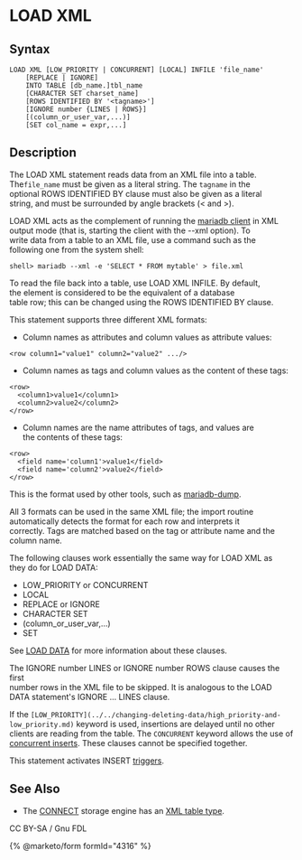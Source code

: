 # LOAD XML

## Syntax

```
LOAD XML [LOW_PRIORITY | CONCURRENT] [LOCAL] INFILE 'file_name'
    [REPLACE | IGNORE]
    INTO TABLE [db_name.]tbl_name
    [CHARACTER SET charset_name]
    [ROWS IDENTIFIED BY '<tagname>']
    [IGNORE number {LINES | ROWS}]
    [(column_or_user_var,...)]
    [SET col_name = expr,...]
```

## Description

The LOAD XML statement reads data from an XML file into a table. The`file_name` must be given as a literal string. The `tagname` in the\
optional ROWS IDENTIFIED BY clause must also be given as a literal\
string, and must be surrounded by angle brackets (< and >).

LOAD XML acts as the complement of running the [mariadb client](../../../../../clients-and-utilities/mariadb-client/mariadb-command-line-client.md) in XML\
output mode (that is, starting the client with the --xml option). To\
write data from a table to an XML file, use a command such as the\
following one from the system shell:

```
shell> mariadb --xml -e 'SELECT * FROM mytable' > file.xml
```

To read the file back into a table, use LOAD XML INFILE. By default,\
the element is considered to be the equivalent of a database\
table row; this can be changed using the ROWS IDENTIFIED BY clause.

This statement supports three different XML formats:

* Column names as attributes and column values as attribute values:

```
<row column1="value1" column2="value2" .../>
```

* Column names as tags and column values as the content of these tags:

```
<row>
  <column1>value1</column1>
  <column2>value2</column2>
</row>
```

* Column names are the name attributes of tags, and values are\
  the contents of these tags:

```
<row>
  <field name='column1'>value1</field>
  <field name='column2'>value2</field>
</row>
```

This is the format used by other tools, such as [mariadb-dump](../../../../../clients-and-utilities/backup-restore-and-import-clients/mariadb-dump.md).

All 3 formats can be used in the same XML file; the import routine\
automatically detects the format for each row and interprets it\
correctly. Tags are matched based on the tag or attribute name and the\
column name.

The following clauses work essentially the same way for LOAD XML as\
they do for LOAD DATA:

* LOW\_PRIORITY or CONCURRENT
* LOCAL
* REPLACE or IGNORE
* CHARACTER SET
* (column\_or\_user\_var,...)
* SET

See [LOAD DATA](load-data-infile.md) for more information about these clauses.

The IGNORE number LINES or IGNORE number ROWS clause causes the first\
number rows in the XML file to be skipped. It is analogous to the LOAD\
DATA statement's IGNORE ... LINES clause.

If the `[LOW_PRIORITY](../../changing-deleting-data/high_priority-and-low_priority.md)` keyword is used, insertions are delayed until no other clients are reading from the table. The `CONCURRENT` keyword allows the use of [concurrent inserts](../concurrent-inserts.md). These clauses cannot be specified together.

This statement activates INSERT [triggers](../../../../../server-usage/triggers-events/triggers/).

## See Also

* The [CONNECT](../../../../../server-usage/storage-engines/connect/) storage engine has an [XML table type](../../../../../server-usage/storage-engines/connect/connect-table-types/connect-table-types-data-files.md#xml-table-type).

CC BY-SA / Gnu FDL

{% @marketo/form formId="4316" %}
